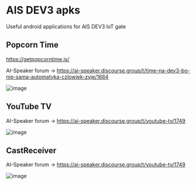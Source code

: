 # AIS DEV3 apks
Useful android applications for AIS DEV3 IoT gate


## Popcorn Time
https://getpopcorntime.is/

AI-Speaker forum -> https://ai-speaker.discourse.group/t/time-na-dev3-bo-nie-sama-automatyka-czlowiek-zyje/1684

![image](https://user-images.githubusercontent.com/82706488/116780309-2d715200-aa7c-11eb-94b2-56dc193985a9.png)


## YouTube TV

AI-Speaker forum -> https://ai-speaker.discourse.group/t/youtube-tv/1749

![image](https://user-images.githubusercontent.com/82706488/116916683-f2bf1380-ac4d-11eb-933d-3ce7b8b771d3.png)

## CastReceiver

AI-Speaker forum -> https://ai-speaker.discourse.group/t/youtube-tv/1749

![image](https://user-images.githubusercontent.com/82706488/116916683-f2bf1380-ac4d-11eb-933d-3ce7b8b771d3.png)

